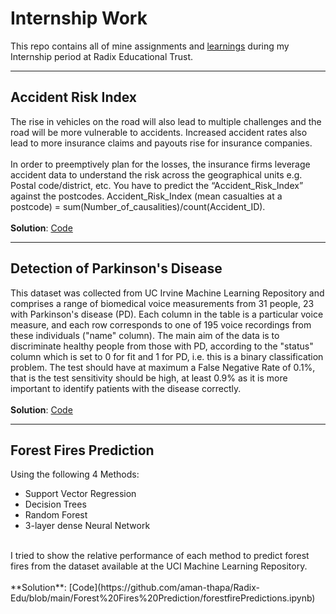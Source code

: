 # Internship Work
This repo contains all of mine assignments and [learnings](https://github.com/aman-thapa/Radix-Edu/tree/main/Learnings) during my Internship period at Radix Educational Trust.

---
## Accident Risk Index 
The rise in vehicles on the road will also lead to multiple challenges and the road will be
more vulnerable to accidents. Increased accident rates also lead to more insurance
claims and payouts rise for insurance companies.
<br>
<br>
In order to preemptively plan for the losses, the insurance firms leverage accident data
to understand the risk across the geographical units e.g. Postal code/district, etc.
You have to predict the “Accident_Risk_Index” against the postcodes.
Accident_Risk_Index (mean casualties at a postcode) =
sum(Number_of_causalities)/count(Accident_ID).
<br>
<br>
**Solution**: [Code](https://github.com/aman-thapa/Radix-Edu/blob/main/Accident%20Risk%20Index/Task_1.ipynb)

---
## Detection of Parkinson's Disease
This dataset was collected from UC Irvine Machine Learning Repository and comprises
a range of biomedical voice measurements from 31 people, 23 with Parkinson's disease
(PD). Each column in the table is a particular voice measure, and each row corresponds
to one of 195 voice recordings from these individuals ("name" column). The main aim of
the data is to discriminate healthy people from those with PD, according to the "status"
column which is set to 0 for fit and 1 for PD, i.e. this is a binary classification problem.
The test should have at maximum a False Negative Rate of 0.1%, that is the test
sensitivity should be high, at least 0.9% as it is more important to identify patients with
the disease correctly.
<br>
<br>
**Solution**: [Code](https://github.com/aman-thapa/Radix-Edu/blob/main/Parkinson%E2%80%99s%20Disease%20Detection/Parkinson's%20Disease%20Prediction.ipynb)

---
## Forest Fires Prediction
Using the following 4 Methods: 
* Support Vector Regression 
* Decision Trees
* Random Forest
* 3-layer dense Neural Network
<br>
I tried to show the relative performance of each method to predict forest fires from the dataset available at the UCI Machine Learning Repository.
<br>
<br>
**Solution**: [Code](https://github.com/aman-thapa/Radix-Edu/blob/main/Forest%20Fires%20Prediction/forestfirePredictions.ipynb)
